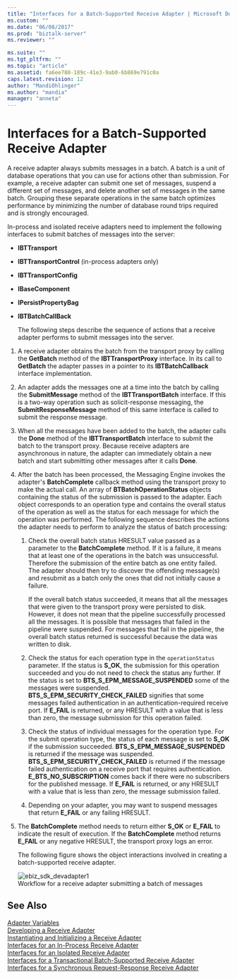 ```yaml
---
title: "Interfaces for a Batch-Supported Receive Adapter | Microsoft Docs"
ms.custom: ""
ms.date: "06/08/2017"
ms.prod: "biztalk-server"
ms.reviewer: ""

ms.suite: ""
ms.tgt_pltfrm: ""
ms.topic: "article"
ms.assetid: fa6ee780-189c-41e3-9ab0-6b869e791c0a
caps.latest.revision: 12
author: "MandiOhlinger"
ms.author: "mandia"
manager: "anneta"
---
```

# Interfaces for a Batch-Supported Receive Adapter
A receive adapter always submits messages in a batch. A batch is a unit of database operations that you can use for actions other than submission. For example, a receive adapter can submit one set of messages, suspend a different set of messages, and delete another set of messages in the same batch. Grouping these separate operations in the same batch optimizes performance by minimizing the number of database round trips required and is strongly encouraged.  
  
 In-process and isolated receive adapters need to implement the following interfaces to submit batches of messages into the server:  
  
- **IBTTransport**  
  
- **IBTTransportControl** (in-process adapters only)  
  
- **IBTTransportConfig**  
  
- **IBaseComponent**  
  
- **IPersistPropertyBag**  
  
- **IBTBatchCallBack**  
  
  The following steps describe the sequence of actions that a receive adapter performs to submit messages into the server.  
  
1. A receive adapter obtains the batch from the transport proxy by calling the **GetBatch** method of the **IBTTransportProxy** interface. In its call to **GetBatch** the adapter passes in a pointer to its **IBTBatchCallback** interface implementation.  
  
2. An adapter adds the messages one at a time into the batch by calling the **SubmitMessage** method of the **IBTTransportBatch** interface. If this is a two-way operation such as solicit-response messaging, the **SubmitResponseMessage** method of this same interface is called to submit the response message.  
  
3. When all the messages have been added to the batch, the adapter calls the **Done** method of the **IBTTransportBatch** interface to submit the batch to the transport proxy. Because receive adapters are asynchronous in nature, the adapter can immediately obtain a new batch and start submitting other messages after it calls **Done**.  
  
4. After the batch has been processed, the Messaging Engine invokes the adapter's **BatchComplete** callback method using the transport proxy to make the actual call. An array of **BTBatchOperationStatus** objects containing the status of the submission is passed to the adapter. Each object corresponds to an operation type and contains the overall status of the operation as well as the status for each message for which the operation was performed. The following sequence describes the actions the adapter needs to perform to analyze the status of batch processing:  
  
   1.  Check the overall batch status HRESULT value passed as a parameter to the **BatchComplete** method. If it is a failure, it means that at least one of the operations in the batch was unsuccessful. Therefore the submission of the entire batch as one entity failed. The adapter should then try to discover the offending message(s) and resubmit as a batch only the ones that did not initially cause a failure.  
  
        If the overall batch status succeeded, it means that all the messages that were given to the transport proxy were persisted to disk. However, it does not mean that the pipeline successfully processed all the messages. It is possible that messages that failed in the pipeline were suspended. For messages that fail in the pipeline, the overall batch status returned is successful because the data was written to disk.  
  
   2.  Check the status for each operation type in the `operationStatus` parameter. If the status is **S_OK**, the submission for this operation succeeded and you do not need to check the status any further. If the status is set to **BTS_S_EPM_MESSAGE_SUSPENDED** some of the messages were suspended. **BTS_S_EPM_SECURITY_CHECK_FAILED** signifies that some messages failed authentication in an authentication-required receive port. If **E_FAIL** is returned, or any HRESULT with a value that is less than zero, the message submission for this operation failed.  
  
   3.  Check the status of individual messages for the operation type. For the submit operation type, the status of each message is set to **S_OK** if the submission succeeded. **BTS_S_EPM_MESSAGE_SUSPENDED** is returned if the message was suspended. **BTS_S_EPM_SECURITY_CHECK_FAILED** is returned if the message failed authentication on a receive port that requires authentication. **E_BTS_NO_SUBSCRIPTION** comes back if there were no subscribers for the published message. If **E_FAIL** is returned, or any HRESULT with a value that is less than zero, the message submission failed.  
  
   4.  Depending on your adapter, you may want to suspend messages that return **E_FAIL** or any failing HRESULT.  
  
5. The **BatchComplete** method needs to return either **S_OK** or **E_FAIL** to indicate the result of execution. If the **BatchComplete** method returns **E_FAIL** or any negative HRESULT, the transport proxy logs an error.  
  
   The following figure shows the object interactions involved in creating a batch-supported receive adapter.  
  
   ![](../core/media/ebiz-sdk-devadapter1.gif "ebiz_sdk_devadapter1")  
   Workflow for a receive adapter submitting a batch of messages  
  
## See Also  
 [Adapter Variables](../core/adapter-variables.md)   
 [Developing a Receive Adapter](../core/developing-a-receive-adapter.md)   
 [Instantiating and Initializing a Receive Adapter](../core/instantiating-and-initializing-a-receive-adapter.md)   
 [Interfaces for an In-Process Receive Adapter](../core/interfaces-for-an-in-process-receive-adapter.md)   
 [Interfaces for an Isolated Receive Adapter](../core/interfaces-for-an-isolated-receive-adapter.md)   
 [Interfaces for a Transactional Batch-Supported Receive Adapter](../core/interfaces-for-a-transactional-batch-supported-receive-adapter.md)   
 [Interfaces for a Synchronous Request-Response Receive Adapter](../core/interfaces-for-a-synchronous-request-response-receive-adapter.md)